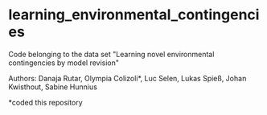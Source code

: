 # learning_environmental_contingencies
Code belonging to the data set "Learning novel environmental contingencies by model revision"

Authors: Danaja Rutar, Olympia Colizoli*, Luc Selen, Lukas Spieß, Johan Kwisthout, Sabine Hunnius

*coded this repository
